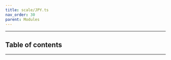 ```yaml
---
title: scale/JPY.ts
nav_order: 30
parent: Modules
---
```


---

<h2 class="text-delta">Table of contents</h2>

---

